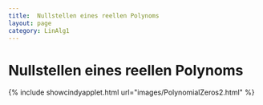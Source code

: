 ```yaml
---
title:  Nullstellen eines reellen Polynoms
layout: page
category: LinAlg1
---
```


# Nullstellen eines reellen Polynoms

{% include showcindyapplet.html url="images/PolynomialZeros2.html" %}

